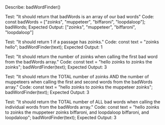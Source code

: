 Describe: badWordFinder()

Test: "It should return that badWords is an array of our bad words"
Code:
const badWords = ["zoinks", "muppeteer", "biffaroni", "loopdaloop"];
badWords;
Expected Output: ["zoinks", "muppeteer", "biffaroni", "loopdaloop"]

Test: "It should return 1 if a passage has zoinks."
Code:
const text = "zoinks hello";
badWordFinder(text);
Expected Output: 1

Test: "It should return the number of zoinks when calling the first bad word from the badWords array."
Code:
const text = "hello zoinks to zoinks the zoinks";
badWordFinder(text);
Expected Output: 3

Test: "It should return the TOTAL number of zoinks AND the number of muppeteers when calling the first and second words from the badWords array."
Code:
const text = "hello zoinks to zoinks the muppeteer zoinks";
badWordFinder(text);
Expected Output: 3

Test: "It should return the TOTAL number of ALL bad words when calling the individual words from the badWords array."
Code:
const text = "hello zoinks to zoinks the muppeteer zoinks biffaroni, and loopdaloop biffaroni, and loopdaloop";
badWordFinder(text);
Expected Output: 3